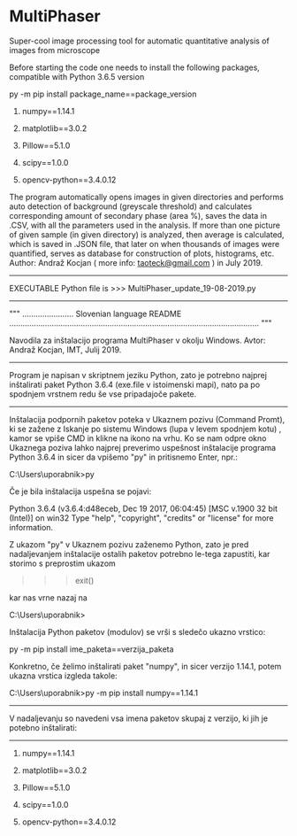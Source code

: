 # MultiPhaser
Super-cool image processing tool for automatic quantitative analysis of images from microscope 

Before starting the code one needs to install the following packages, compatible with Python 3.6.5 version

py -m pip install   package_name==package_version


1.   numpy==1.14.1

2.   matplotlib==3.0.2

3.   Pillow==5.1.0

4.   scipy==1.0.0

5.   opencv-python==3.4.0.12


The program automatically opens images in given directories and performs auto detection of background (greyscale threshold) and calculates corresponding amount
of secondary phase (area %), saves the data in .CSV, with all the parameters used in the analysis. If more than one picture of given sample (in given directory)
is analyzed, then average is calculated, which is saved in .JSON file, that later on when thousands of images were quantified, serves as database for construction
of plots, histograms, etc. Author: Andraž Kocjan ( more info: taoteck@gmail.com ) in July 2019.



***************************************************************
EXECUTABLE Python file is >>> MultiPhaser_update_19-08-2019.py
***************************************************************





""" ....................... Slovenian language README ................................................................................................................ """

Navodila za inštalacijo programa MultiPhaser v okolju Windows. Avtor: Andraž Kocjan, IMT, Julij 2019.

*************************************************************************
Program je napisan v skriptnem jeziku Python, zato je potrebno najprej inštalirati paket Python 3.6.4 (exe.file v istoimenski mapi), nato pa po spodnjem vrstnem redu še vse pripadajoče pakete.
*************************************************************************

Inštalacija podpornih paketov poteka v Ukaznem pozivu (Command Promt), ki se
zažene z  Iskanje po sistemu Windows (lupa v levem spodnjem kotu) , kamor se vpiše
CMD in klikne na ikono na vrhu. Ko se nam odpre okno Ukaznega poziva lahko najprej preverimo uspešnost inštalacije programa Python 3.6.4 in sicer da vpišemo "py" in pritisnemo Enter, npr.:

C:\Users\uporabnik>py


Če je bila inštalacija uspešna se pojavi:

Python 3.6.4 (v3.6.4:d48eceb, Dec 19 2017, 06:04:45) [MSC v.1900 32 bit (Intel)] on win32
Type "help", "copyright", "credits" or "license" for more information.
>>>


Z ukazom "py" v Ukaznem pozivu zaženemo Python, zato je pred nadaljevanjem 
inštalacije ostalih paketov potrebno le-tega zapustiti, kar storimo s preprostim ukazom

>>> exit()


kar nas vrne nazaj na

C:\Users\uporabnik>
 

Inštalacija Python paketov (modulov) se vrši s sledečo ukazno vrstico:

py -m pip install   ime_paketa==verzija_paketa


Konkretno, če želimo inštalirati paket "numpy", in sicer verzijo 1.14.1, potem
ukazna vrstica izgleda takole:

C:\Users\uporabnik>py -m pip install numpy==1.14.1


****************************************************************************
V nadaljevanju so navedeni vsa imena paketov skupaj z verzijo, ki jih je potebno inštalirati:

---------------------------------------------------------------

1.   numpy==1.14.1

2.   matplotlib==3.0.2

3.   Pillow==5.1.0

4.   scipy==1.0.0

5.   opencv-python==3.4.0.12








